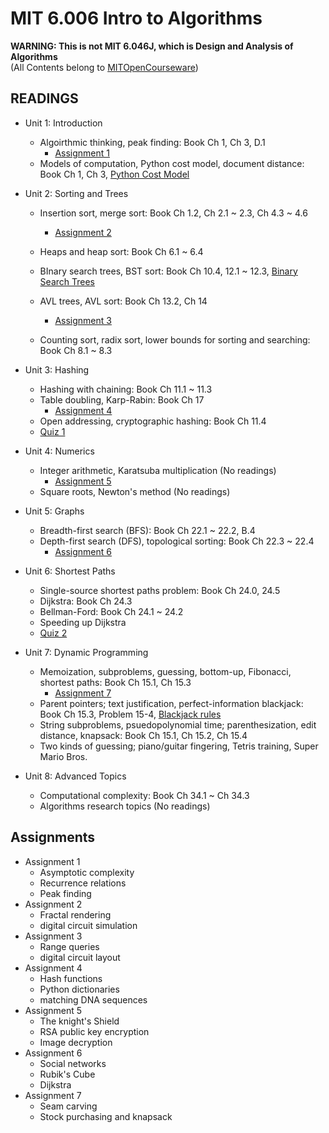 # MIT 6.006 Intro to Algorithms

__WARNING: This is not MIT 6.046J, which is Design and Analysis of Algorithms__<br>
(All Contents belong to [MITOpenCourseware](https://ocw.mit.edu/courses/electrical-engineering-and-computer-science/6-006-introduction-to-algorithms-fall-2011/))



## READINGS

- Unit 1: Introduction

  - Algoirthmic thinking, peak finding: Book Ch 1, Ch 3, D.1
    - [Assignment 1](https://github.com/jungwon1413/intro-to-algorithms/blob/master/Assignments/MIT6_006F11_ps1.pdf)
  - Models of computation, Python cost model, document distance: Book Ch 1, Ch 3, [Python Cost Model](https://ocw.mit.edu/courses/electrical-engineering-and-computer-science/6-006-introduction-to-algorithms-fall-2011/readings/python-cost-model)

- Unit 2: Sorting and Trees

  - Insertion sort, merge sort: Book Ch 1.2, Ch 2.1 ~ 2.3, Ch 4.3 ~ 4.6
    - [Assignment 2](https://github.com/jungwon1413/intro-to-algorithms/blob/master/Assignments/MIT6_006F11_ps2.pdf)
  - Heaps and heap sort: Book Ch 6.1 ~ 6.4

  - BInary search trees, BST sort: Book Ch 10.4, 12.1 ~ 12.3, [Binary Search Trees](https://ocw.mit.edu/courses/electrical-engineering-and-computer-science/6-006-introduction-to-algorithms-fall-2011/readings/binary-search-trees)

  - AVL trees, AVL sort: Book Ch 13.2, Ch 14
    - [Assignment 3](https://github.com/jungwon1413/intro-to-algorithms/blob/master/Assignments/MIT6_006F11_ps3.pdf)

  - Counting sort, radix sort, lower bounds for sorting and searching: Book Ch 8.1 ~ 8.3

- Unit 3: Hashing
  - Hashing with chaining: Book Ch 11.1 ~ 11.3
  - Table doubling, Karp-Rabin: Book Ch 17
    - [Assignment 4](https://github.com/jungwon1413/intro-to-algorithms/blob/master/Assignments/MIT6_006F11_ps4.pdf)
  - Open addressing, cryptographic hashing: Book Ch 11.4
  - [Quiz 1](https://github.com/jungwon1413/intro-to-algorithms/blob/master/Exams/MIT6_006F11_quiz1.pdf)
- Unit 4: Numerics
  - Integer arithmetic, Karatsuba multiplication (No readings)
    - [Assignment 5](https://github.com/jungwon1413/intro-to-algorithms/blob/master/Assignments/MIT6_006F11_ps5.pdf)
  - Square roots, Newton's method (No readings)
- Unit 5: Graphs
  - Breadth-first search (BFS): Book Ch 22.1 ~ 22.2, B.4
  - Depth-first search (DFS), topological sorting: Book Ch 22.3 ~ 22.4
    - [Assignment 6](https://github.com/jungwon1413/intro-to-algorithms/blob/master/Assignments/MIT6_006F11_ps6.pdf)
- Unit 6: Shortest Paths
  - Single-source shortest paths problem: Book Ch 24.0, 24.5
  - Dijkstra: Book Ch 24.3
  - Bellman-Ford: Book Ch 24.1 ~ 24.2
  - Speeding up Dijkstra
  - [Quiz 2](https://github.com/jungwon1413/intro-to-algorithms/blob/master/Exams/MIT6_006F11_quiz2.pdf)
- Unit 7: Dynamic Programming
  - Memoization, subproblems, guessing, bottom-up, Fibonacci, shortest paths: Book Ch 15.1, Ch 15.3
    - [Assignment 7](https://github.com/jungwon1413/intro-to-algorithms/blob/master/Assignments/MIT6_006F11_ps7.pdf)
  - Parent pointers; text justification, perfect-information blackjack: Book Ch 15.3, Problem 15-4, [Blackjack rules](http://en.wikipedia.org/wiki/Blackjack)
  - String subproblems, psuedopolynomial time; parenthesization, edit distance, knapsack: Book Ch 15.1, Ch 15.2, Ch 15.4
  - Two kinds of guessing; piano/guitar fingering, Tetris training, Super Mario Bros.
- Unit 8: Advanced Topics
  - Computational complexity: Book Ch 34.1 ~ Ch 34.3
  - Algorithms research topics (No readings)



## Assignments

- Assignment 1
  - Asymptotic complexity
  - Recurrence relations
  - Peak finding
- Assignment 2
  - Fractal rendering
  - digital circuit simulation
- Assignment 3
  - Range queries
  - digital circuit layout
- Assignment 4
  - Hash functions
  - Python dictionaries
  - matching DNA sequences
- Assignment 5
  - The knight's Shield
  - RSA public key encryption
  - Image decryption
- Assignment 6
  - Social networks
  - Rubik's Cube
  - Dijkstra
- Assignment 7
  - Seam carving
  - Stock purchasing and knapsack
